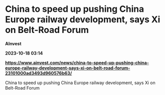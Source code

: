 # China to speed up pushing China Europe railway development, says Xi on Belt-Road Forum
**AInvest**

**2023-10-18 03:14**

**https://www.ainvest.com/news/china-to-speed-up-pushing-china-europe-railway-development-says-xi-on-belt-road-forum-23101000ad3493d960576b63/**

China to speed up pushing China Europe railway development, says Xi on Belt-Road Forum